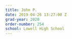 ```yaml
---
title: John P.
date: 2019-04-26 13:27:00 Z
grad-year: 2020
order-number: 254
school: Lowell High School
---
```


